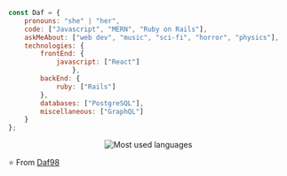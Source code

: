 ```javascript
const Daf = {
    pronouns: "she" | "her",
    code: ["Javascript", "MERN", "Ruby on Rails"],
    askMeAbout: ["web dev", "music", "sci-fi", "horror", "physics"],
    technologies: {
        frontEnd: {
            javascript: ["React"]
                },
        backEnd: {
            ruby: ["Rails"]
        },
        databases: ["PostgreSQL"],
        miscellaneous: ["GraphQL"]
    }
};
```
<p align="center">
   <img src="https://github-readme-stats.vercel.app/api/top-langs/?username=Daf98&theme=tokyonight" alt="Most used languages">
</p>

⭐️ From [Daf98](https://github.com/Daf98)

